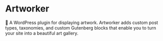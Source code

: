 # Artworker

:art: A WordPress plugin for displaying artwork. Artworker adds custom post types, taxonomies, and custom Gutenberg blocks that enable you to turn your site into a beautiful art gallery.